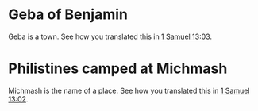 # Geba of Benjamin

Geba is a town. See how you translated this in [1 Samuel 13:03](../13/03.md).

# Philistines camped at Michmash

Michmash is the name of a place. See how you translated this in [1 Samuel 13:02](../13/02.md).

